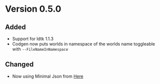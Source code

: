 # Version 0.5.0

## Added
- Support for ldtk 1.1.3
- Codgen now puts worlds in namespace of the worlds name toggleable with `--FileNameInNamespace`

## Changed
- Now using Minimal Json from [Here](https://github.com/deepnight/ldtk/pull/654)
